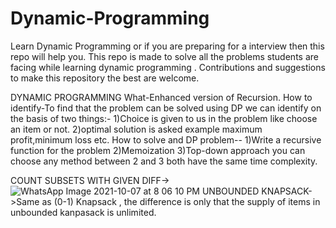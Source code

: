 # Dynamic-Programming
Learn Dynamic Programming or if you are preparing for a interview then this repo will help you. 
This repo is made to solve all the problems students are facing while learning dynamic programming .
Contributions and suggestions to make this repository the best are welcome.

DYNAMIC PROGRAMMING
What-Enhanced version of Recursion.
How to identify-To find that the problem can be solved using DP we can identify on the basis of two things:-
1)Choice is given to us in the problem like choose an item or not.
2)optimal solution is asked example maximum profit,minimum loss etc.
How to solve and DP problem--
1)Write a recursive function for the problem
2)Memoization
3)Top-down approach
you can choose any method between 2 and 3 both have the same time complexity. 

COUNT SUBSETS WITH GIVEN DIFF->
![WhatsApp Image 2021-10-07 at 8 06 10 PM](https://user-images.githubusercontent.com/85898282/136406610-f7d804a0-4b77-4892-8768-ff843365459b.jpeg)
UNBOUNDED KNAPSACK->Same as (0-1) Knapsack , the difference is only that the supply of items in unbounded kanpasack is unlimited.
